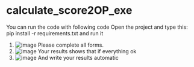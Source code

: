 # calculate_score2OP_exe

You can run the code with following code
Open the project and type this: pip install -r requirements.txt and run it

1) ![image](https://user-images.githubusercontent.com/86997572/220162691-557fe209-7cb7-4396-b53c-7b46e964887b.png) Please complete all forms.
2) ![image](https://user-images.githubusercontent.com/86997572/220163497-5add7346-bc0d-4a6f-ab23-73dd3b9cb61a.png) Your results shows that if everything ok
3) ![image](https://user-images.githubusercontent.com/86997572/220163582-2a0d073f-1b29-4448-970e-bbfed9934680.png) And write your results automatic
